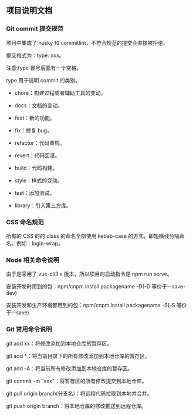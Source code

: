 ## 项目说明文档

### Git commit 提交规范

项目中集成了 husky 和 commitlint，不符合规范的提交会直接被拒绝。

提交格式为：type: xxx。

注意:type 冒号后面有一个空格。

type 用于说明 commit 的类别。

- chore：构建过程或者辅助工具的变动。

- docs：文档的变动。

- feat：新的功能。

- fix：修复 bug。

- refactor：代码重构。

- revert：代码回滚。

- build：代码构建。

- style：样式的变动。

- test：添加测试。

- library：引入第三方库。

### CSS 命名规范

所有的 CSS 的的 class 的命名全部使用 kebab-case 的方式，即短横线分隔命名。例如：login-wrap。

### Node 相关命令说明

由于是采用了 vue-cli3.x 版本，所以项目的启动指令是 npm run serve。

安装开发时用到的包：npm/cnpm install packagename -D(-D 等价于--save-dev)

安装开发和生产环境都用到的包：npm/cnpm install packagename -S(-S 等价于--save)

### Git 常用命令说明

git add xx：将修改添加到本地仓库的暂存区。

git add \*：将当前目录下的所有修改添加到本地仓库的暂存区。

git add -A：将当前所有修改添加到本地仓库的暂存区。

git commit -m "xxx"：将暂存区的所有修改提交到本地仓库。

git pull origin branch(分支名)：将远程代码拉取到本地并合并。

git push origin branch：将本地仓库的修改推送到远程仓库。
